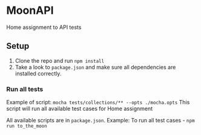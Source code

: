 # MoonAPI
Home assignment to API tests

## Setup

1. Clone the repo and run `npm install`
2. Take a look to `package.json` and make sure all dependencies are installed correctly.

### Run all tests

Example of script:
`mocha tests/collections/** --opts ./mocha.opts`
This script will run all available test cases for Home assignment

All available scripts are in `package.json`.
Example:
To run all test cases - `npm run to_the_moon`
